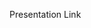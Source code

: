 <a hred="https://docs.google.com/presentation/d/e/2PACX-1vQ1ffeobZ091QN0jhnuhlVxpN-aOAcwOwvJnyzthREGWa1UGDBsHiQ7gg31rfTJLT4X266mk7d9CRe2/embed?start=false&loop=false&delayms=3000
">Presentation Link</a>
